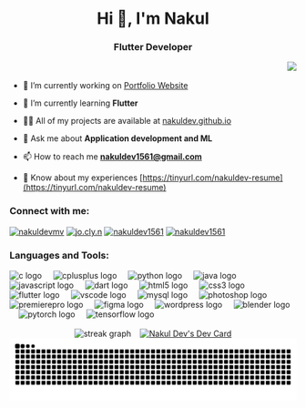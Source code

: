 <h1 align="center">Hi 👋, I'm Nakul</h1> 
<h3 align="center">Flutter Developer</h3>

<div align="right">
  <img src="https://profile-counter.glitch.me/nakuldevmv/count.svg?"  />
</div>

- 🔭 I’m currently working on [Portfolio Website](https://github.com/nakuldevmv/Portfolio-Website)

- 🌱 I’m currently learning **Flutter**

- 👨‍💻 All of my projects are available at [nakuldev.github.io](https://nakuldevmv.github.io/)

- 💬 Ask me about **Application development and ML**

- 📫 How to reach me **nakuldev1561@gmail.com**

- 📄 Know about my experiences [https://tinyurl.com/nakuldev-resume](https://tinyurl.com/nakuldev-resume)

<h3 align="left">Connect with me:</h3>
<p align="left">
<a href="https://linkedin.com/in/nakuldevmv" target="blank"><img align="center" src="https://raw.githubusercontent.com/rahuldkjain/github-profile-readme-generator/master/src/images/icons/Social/linked-in-alt.svg" alt="nakuldevmv" height="30" width="40" /></a>
<a href="https://instagram.com/jo.cly.n" target="blank"><img align="center" src="https://raw.githubusercontent.com/rahuldkjain/github-profile-readme-generator/master/src/images/icons/Social/instagram.svg" alt="jo.cly.n" height="30" width="40" /></a>
<a href="https://www.hackerrank.com/nakuldev1561" target="blank"><img align="center" src="https://raw.githubusercontent.com/rahuldkjain/github-profile-readme-generator/master/src/images/icons/Social/hackerrank.svg" alt="nakuldev1561" height="30" width="40" /></a>
<a href="https://www.leetcode.com/nakuldev1561" target="blank"><img align="center" src="https://raw.githubusercontent.com/rahuldkjain/github-profile-readme-generator/master/src/images/icons/Social/leet-code.svg" alt="nakuldev1561" height="30" width="40" /></a>
</p>

<h3 align="left">Languages and Tools:</h3>
<div align="left">
  <img src="https://cdn.jsdelivr.net/gh/devicons/devicon/icons/c/c-original.svg" height="40" alt="c logo"  />
  <img width="12" />
  <img src="https://cdn.jsdelivr.net/gh/devicons/devicon/icons/cplusplus/cplusplus-original.svg" height="40" alt="cplusplus logo"  />
  <img width="12" />
  <img src="https://cdn.jsdelivr.net/gh/devicons/devicon/icons/python/python-original.svg" height="40" alt="python logo"  />
  <img width="12" />
  <img src="https://cdn.jsdelivr.net/gh/devicons/devicon/icons/java/java-original.svg" height="40" alt="java logo"  />
  <img width="12" />
  <img src="https://cdn.jsdelivr.net/gh/devicons/devicon/icons/javascript/javascript-original.svg" height="40" alt="javascript logo"  />
  <img width="12" />
  <img src="https://cdn.jsdelivr.net/gh/devicons/devicon/icons/dart/dart-original.svg" height="40" alt="dart logo"  />
  <img width="12" />
  <img src="https://cdn.jsdelivr.net/gh/devicons/devicon/icons/html5/html5-original.svg" height="40" alt="html5 logo"  />
  <img width="12" />
  <img src="https://cdn.jsdelivr.net/gh/devicons/devicon/icons/css3/css3-original.svg" height="40" alt="css3 logo"  />
  <img width="12" />
  <img src="https://cdn.jsdelivr.net/gh/devicons/devicon/icons/flutter/flutter-original.svg" height="40" alt="flutter logo"  />
  <img width="12" />
  <img src="https://cdn.jsdelivr.net/gh/devicons/devicon/icons/vscode/vscode-original.svg" height="40" alt="vscode logo"  />
  <img width="12" />
  <img src="https://cdn.jsdelivr.net/gh/devicons/devicon/icons/mysql/mysql-original.svg" height="40" alt="mysql logo"  />
  <img width="12" />
  <img src="https://cdn.jsdelivr.net/gh/devicons/devicon/icons/photoshop/photoshop-plain.svg" height="40" alt="photoshop logo"  />
  <img width="12" />
  <img src="https://cdn.jsdelivr.net/gh/devicons/devicon/icons/premierepro/premierepro-plain.svg" height="40" alt="premierepro logo"  />
  <img width="12" />
  <img src="https://cdn.jsdelivr.net/gh/devicons/devicon/icons/figma/figma-original.svg" height="40" alt="figma logo"  />
  <img width="12" />
  <img src="https://cdn.jsdelivr.net/gh/devicons/devicon/icons/wordpress/wordpress-original.svg" height="40" alt="wordpress logo"  />
  <img width="12" />
  <img src="https://cdn.jsdelivr.net/gh/devicons/devicon/icons/blender/blender-original.svg" height="40" alt="blender logo"  />
  <img width="12" />
  <img src="https://cdn.jsdelivr.net/gh/devicons/devicon/icons/pytorch/pytorch-original.svg" height="40" alt="pytorch logo"  />
  <img width="12" />
  <img src="https://cdn.jsdelivr.net/gh/devicons/devicon/icons/tensorflow/tensorflow-original.svg" height="40" alt="tensorflow logo"  />
</div>


<br clear="both">
<div align="center">
  <img src="https://streak-stats.demolab.com?user=nakuldevmv&locale=en&mode=daily&theme=tokyonight&hide_border=true&border_radius=20" height="160" alt="streak graph"  /> &nbsp;&nbsp;
<a href="https://app.daily.dev/nakuldev"><img src="https://api.daily.dev/devcards/v2/zMBxqYhviVYYzB8H4yoSe.png?type=wide&r=wi1" width="310" alt="Nakul Dev's Dev Card"/></a></div>

<img src="https://raw.githubusercontent.com/nakuldevmv/nakuldevmv/output/snake.svg" alt="Snake animation" />

